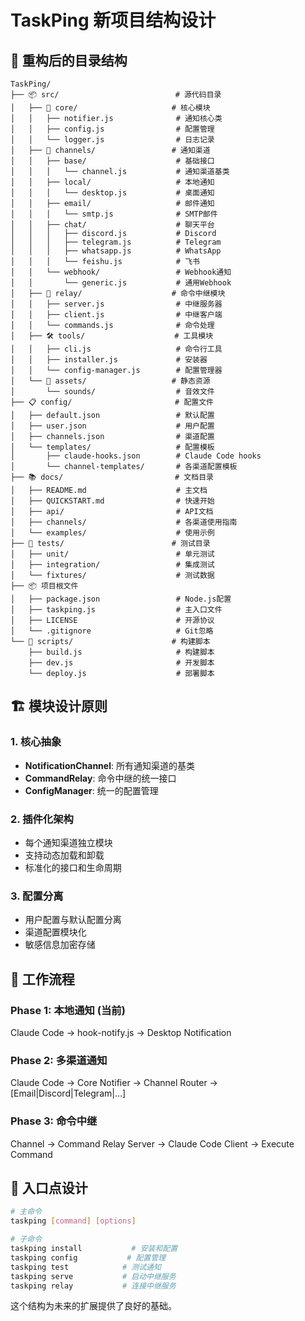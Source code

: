 # TaskPing 新项目结构设计

## 📁 重构后的目录结构

```
TaskPing/
├── 📦 src/                          # 源代码目录
│   ├── 🎯 core/                     # 核心模块
│   │   ├── notifier.js              # 通知核心类
│   │   ├── config.js                # 配置管理
│   │   └── logger.js                # 日志记录
│   ├── 📢 channels/                 # 通知渠道
│   │   ├── base/                    # 基础接口
│   │   │   └── channel.js           # 通知渠道基类
│   │   ├── local/                   # 本地通知
│   │   │   └── desktop.js           # 桌面通知
│   │   ├── email/                   # 邮件通知
│   │   │   └── smtp.js              # SMTP邮件
│   │   ├── chat/                    # 聊天平台
│   │   │   ├── discord.js           # Discord
│   │   │   ├── telegram.js          # Telegram
│   │   │   ├── whatsapp.js          # WhatsApp
│   │   │   └── feishu.js            # 飞书
│   │   └── webhook/                 # Webhook通知
│   │       └── generic.js           # 通用Webhook
│   ├── 🔄 relay/                    # 命令中继模块
│   │   ├── server.js                # 中继服务器
│   │   ├── client.js                # 中继客户端
│   │   └── commands.js              # 命令处理
│   ├── 🛠️ tools/                    # 工具模块
│   │   ├── cli.js                   # 命令行工具
│   │   ├── installer.js             # 安装器
│   │   └── config-manager.js        # 配置管理器
│   └── 🎵 assets/                   # 静态资源
│       └── sounds/                  # 音效文件
├── 📋 config/                       # 配置文件
│   ├── default.json                 # 默认配置
│   ├── user.json                    # 用户配置
│   ├── channels.json                # 渠道配置
│   └── templates/                   # 配置模板
│       ├── claude-hooks.json        # Claude Code hooks
│       └── channel-templates/       # 各渠道配置模板
├── 📚 docs/                         # 文档目录
│   ├── README.md                    # 主文档
│   ├── QUICKSTART.md                # 快速开始
│   ├── api/                         # API文档
│   ├── channels/                    # 各渠道使用指南
│   └── examples/                    # 使用示例
├── 🧪 tests/                        # 测试目录
│   ├── unit/                        # 单元测试
│   ├── integration/                 # 集成测试
│   └── fixtures/                    # 测试数据
├── 📦 项目根文件
│   ├── package.json                 # Node.js配置
│   ├── taskping.js                  # 主入口文件
│   ├── LICENSE                      # 开源协议
│   └── .gitignore                   # Git忽略
└── 🚀 scripts/                      # 构建脚本
    ├── build.js                     # 构建脚本
    ├── dev.js                       # 开发脚本
    └── deploy.js                    # 部署脚本
```

## 🏗️ 模块设计原则

### 1. 核心抽象
- **NotificationChannel**: 所有通知渠道的基类
- **CommandRelay**: 命令中继的统一接口
- **ConfigManager**: 统一的配置管理

### 2. 插件化架构
- 每个通知渠道独立模块
- 支持动态加载和卸载
- 标准化的接口和生命周期

### 3. 配置分离
- 用户配置与默认配置分离
- 渠道配置模块化
- 敏感信息加密存储

## 🔄 工作流程

### Phase 1: 本地通知 (当前)
Claude Code → hook-notify.js → Desktop Notification

### Phase 2: 多渠道通知
Claude Code → Core Notifier → Channel Router → [Email|Discord|Telegram|...]

### Phase 3: 命令中继
Channel → Command Relay Server → Claude Code Client → Execute Command

## 🎯 入口点设计

```bash
# 主命令
taskping [command] [options]

# 子命令
taskping install           # 安装和配置
taskping config           # 配置管理
taskping test            # 测试通知
taskping serve           # 启动中继服务
taskping relay           # 连接中继服务
```

这个结构为未来的扩展提供了良好的基础。